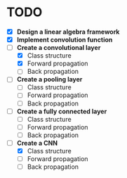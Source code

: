 # TODO

- [x] **Design a linear algebra framework**
- [x] **Implement convolution function**
- [ ] **Create a convolutional layer**
    - [x] Class structure
    - [x] Forward propagation
    - [ ] Back propagation
- [ ] **Create a pooling layer**
    - [ ] Class structure
    - [ ] Forward propagation
    - [ ] Back propagation
- [ ] **Create a fully connected layer**
    - [ ] Class structure
    - [ ] Forward propagation
    - [ ] Back propagation
- [ ] **Create a CNN**
    - [x] Class structure
    - [ ] Forward propagation
    - [ ] Back propagation
